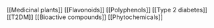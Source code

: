 [[Medicinal plants]]
[[Flavonoids]]
[[Polyphenols]]
[[Type 2 diabetes]]
[[T2DM]]
[[Bioactive compounds]]
[[Phytochemicals]]
